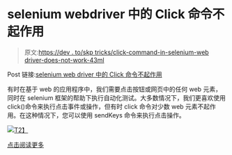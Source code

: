 # selenium webdriver 中的 Click 命令不起作用

> 原文:[https://dev . to/skp tricks/click-command-in-selenium-web driver-does-not-work-43ml](https://dev.to/skptricks/click-command-in-selenium-webdriver-does-not-work-43ml)

Post 链接:[selenium web driver 中的 Click 命令不起作用](https://www.skptricks.com/2018/09/click-command-in-selenium-webdriver-does-not-work.html)

有时在基于 web 的应用程序中，我们需要点击按钮或网页中的任何 web 元素，同时在 selenium 框架的帮助下执行自动化测试。大多数情况下，我们更喜欢使用 click()命令来执行点击事件或操作，但有时 click 命令对少数 web 元素不起作用。在这种情况下，您可以使用 sendKeys 命令来执行点击操作。

[![](../Images/664787f12d9c15b2cb95b56081d114e4.png)T2】](https://res.cloudinary.com/practicaldev/image/fetch/s--EwB95yTd--/c_limit%2Cf_auto%2Cfl_progressive%2Cq_auto%2Cw_880/https://1.bp.blogspot.com/-byMEWE2u_PA/W4uHBUvEn-I/AAAAAAAAB3c/kQlnZ_Ie3B8Y5ZiQtN25gUoUMlIm9PbUwCLcBGAs/s400/sel.jpg)

[点击阅读更多](https://www.skptricks.com/2018/09/click-command-in-selenium-webdriver-does-not-work.html)